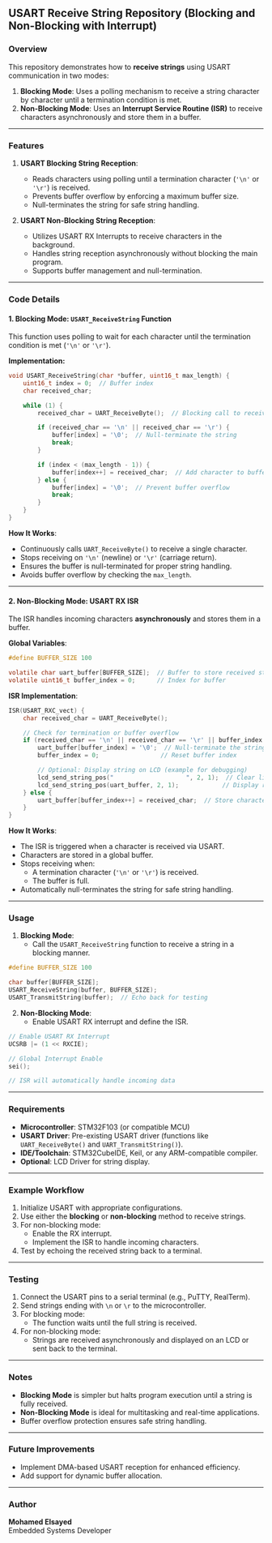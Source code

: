 ## USART Receive String Repository (Blocking and Non-Blocking with Interrupt)

### Overview
This repository demonstrates how to **receive strings** using USART communication in two modes:
1. **Blocking Mode**: Uses a polling mechanism to receive a string character by character until a termination condition is met.
2. **Non-Blocking Mode**: Uses an **Interrupt Service Routine (ISR)** to receive characters asynchronously and store them in a buffer.

---

### Features
1. **USART Blocking String Reception**:
   - Reads characters using polling until a termination character (`'\n'` or `'\r'`) is received.
   - Prevents buffer overflow by enforcing a maximum buffer size.
   - Null-terminates the string for safe string handling.

2. **USART Non-Blocking String Reception**:
   - Utilizes USART RX Interrupts to receive characters in the background.
   - Handles string reception asynchronously without blocking the main program.
   - Supports buffer management and null-termination.

---

### Code Details

#### 1. Blocking Mode: `USART_ReceiveString` Function

This function uses polling to wait for each character until the termination condition is met (`'\n'` or `'\r'`).

**Implementation:**

```c
void USART_ReceiveString(char *buffer, uint16_t max_length) {
    uint16_t index = 0;  // Buffer index
    char received_char;

    while (1) {
        received_char = UART_ReceiveByte();  // Blocking call to receive one byte

        if (received_char == '\n' || received_char == '\r') {
            buffer[index] = '\0';  // Null-terminate the string
            break;
        }

        if (index < (max_length - 1)) {
            buffer[index++] = received_char;  // Add character to buffer
        } else {
            buffer[index] = '\0';  // Prevent buffer overflow
            break;
        }
    }
}
```

**How It Works**:
- Continuously calls `UART_ReceiveByte()` to receive a single character.
- Stops receiving on `'\n'` (newline) or `'\r'` (carriage return).
- Ensures the buffer is null-terminated for proper string handling.
- Avoids buffer overflow by checking the `max_length`.

---

#### 2. Non-Blocking Mode: USART RX ISR

The ISR handles incoming characters **asynchronously** and stores them in a buffer.

**Global Variables**:
```c
#define BUFFER_SIZE 100

volatile char uart_buffer[BUFFER_SIZE];  // Buffer to store received string
volatile uint16_t buffer_index = 0;      // Index for buffer
```

**ISR Implementation**:

```c
ISR(USART_RXC_vect) {
    char received_char = UART_ReceiveByte();

    // Check for termination or buffer overflow
    if (received_char == '\n' || received_char == '\r' || buffer_index >= BUFFER_SIZE - 1) {
        uart_buffer[buffer_index] = '\0';  // Null-terminate the string
        buffer_index = 0;                 // Reset buffer index

        // Optional: Display string on LCD (example for debugging)
        lcd_send_string_pos("                    ", 2, 1);  // Clear line
        lcd_send_string_pos(uart_buffer, 2, 1);            // Display received string
    } else {
        uart_buffer[buffer_index++] = received_char;  // Store character
    }
}
```

**How It Works**:
- The ISR is triggered when a character is received via USART.
- Characters are stored in a global buffer.
- Stops receiving when:
  - A termination character (`'\n'` or `'\r'`) is received.
  - The buffer is full.
- Automatically null-terminates the string for safe string handling.

---

### Usage

1. **Blocking Mode**:
   - Call the `USART_ReceiveString` function to receive a string in a blocking manner.

```c
#define BUFFER_SIZE 100

char buffer[BUFFER_SIZE];
USART_ReceiveString(buffer, BUFFER_SIZE);
USART_TransmitString(buffer);  // Echo back for testing
```

2. **Non-Blocking Mode**:
   - Enable USART RX interrupt and define the ISR.

```c
// Enable USART RX Interrupt
UCSRB |= (1 << RXCIE);

// Global Interrupt Enable
sei();

// ISR will automatically handle incoming data
```

---

### Requirements
- **Microcontroller**: STM32F103 (or compatible MCU)
- **USART Driver**: Pre-existing USART driver (functions like `UART_ReceiveByte()` and `UART_TransmitString()`).
- **IDE/Toolchain**: STM32CubeIDE, Keil, or any ARM-compatible compiler.
- **Optional**: LCD Driver for string display.

---

### Example Workflow
1. Initialize USART with appropriate configurations.
2. Use either the **blocking** or **non-blocking** method to receive strings.
3. For non-blocking mode:
   - Enable the RX interrupt.
   - Implement the ISR to handle incoming characters.
4. Test by echoing the received string back to a terminal.

---

### Testing
1. Connect the USART pins to a serial terminal (e.g., PuTTY, RealTerm).
2. Send strings ending with `\n` or `\r` to the microcontroller.
3. For blocking mode:
   - The function waits until the full string is received.
4. For non-blocking mode:
   - Strings are received asynchronously and displayed on an LCD or sent back to the terminal.

---

### Notes
- **Blocking Mode** is simpler but halts program execution until a string is fully received.
- **Non-Blocking Mode** is ideal for multitasking and real-time applications.
- Buffer overflow protection ensures safe string handling.

---

### Future Improvements
- Implement DMA-based USART reception for enhanced efficiency.
- Add support for dynamic buffer allocation.

---

### Author
**Mohamed Elsayed**  
Embedded Systems Developer  
